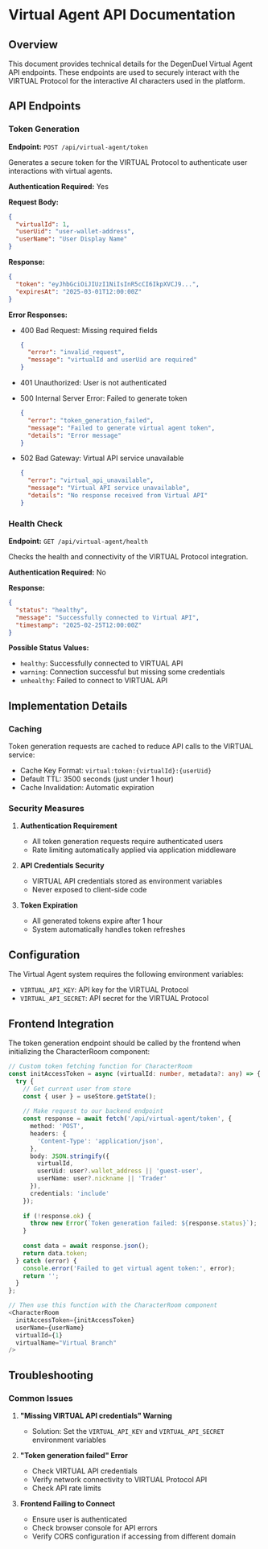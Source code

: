 # Virtual Agent API Documentation

## Overview

This document provides technical details for the DegenDuel Virtual Agent API endpoints. These endpoints are used to securely interact with the VIRTUAL Protocol for the interactive AI characters used in the platform.

## API Endpoints

### Token Generation

**Endpoint:** `POST /api/virtual-agent/token`

Generates a secure token for the VIRTUAL Protocol to authenticate user interactions with virtual agents.

**Authentication Required:** Yes

**Request Body:**
```json
{
  "virtualId": 1,
  "userUid": "user-wallet-address",
  "userName": "User Display Name"
}
```

**Response:**
```json
{
  "token": "eyJhbGciOiJIUzI1NiIsInR5cCI6IkpXVCJ9...",
  "expiresAt": "2025-03-01T12:00:00Z"
}
```

**Error Responses:**

- 400 Bad Request: Missing required fields
  ```json
  {
    "error": "invalid_request",
    "message": "virtualId and userUid are required"
  }
  ```

- 401 Unauthorized: User is not authenticated

- 500 Internal Server Error: Failed to generate token
  ```json
  {
    "error": "token_generation_failed",
    "message": "Failed to generate virtual agent token",
    "details": "Error message"
  }
  ```

- 502 Bad Gateway: Virtual API service unavailable
  ```json
  {
    "error": "virtual_api_unavailable",
    "message": "Virtual API service unavailable",
    "details": "No response received from Virtual API"
  }
  ```

### Health Check

**Endpoint:** `GET /api/virtual-agent/health`

Checks the health and connectivity of the VIRTUAL Protocol integration.

**Authentication Required:** No

**Response:**
```json
{
  "status": "healthy",
  "message": "Successfully connected to Virtual API",
  "timestamp": "2025-02-25T12:00:00Z"
}
```

**Possible Status Values:**
- `healthy`: Successfully connected to VIRTUAL API
- `warning`: Connection successful but missing some credentials
- `unhealthy`: Failed to connect to VIRTUAL API

## Implementation Details

### Caching

Token generation requests are cached to reduce API calls to the VIRTUAL service:

- Cache Key Format: `virtual:token:{virtualId}:{userUid}`
- Default TTL: 3500 seconds (just under 1 hour)
- Cache Invalidation: Automatic expiration

### Security Measures

1. **Authentication Requirement**
   - All token generation requests require authenticated users
   - Rate limiting automatically applied via application middleware

2. **API Credentials Security**
   - VIRTUAL API credentials stored as environment variables
   - Never exposed to client-side code

3. **Token Expiration**
   - All generated tokens expire after 1 hour
   - System automatically handles token refreshes

## Configuration

The Virtual Agent system requires the following environment variables:

- `VIRTUAL_API_KEY`: API key for the VIRTUAL Protocol
- `VIRTUAL_API_SECRET`: API secret for the VIRTUAL Protocol

## Frontend Integration

The token generation endpoint should be called by the frontend when initializing the CharacterRoom component:

```typescript
// Custom token fetching function for CharacterRoom
const initAccessToken = async (virtualId: number, metadata?: any) => {
  try {
    // Get current user from store
    const { user } = useStore.getState();
    
    // Make request to our backend endpoint
    const response = await fetch('/api/virtual-agent/token', {
      method: 'POST',
      headers: {
        'Content-Type': 'application/json',
      },
      body: JSON.stringify({
        virtualId,
        userUid: user?.wallet_address || 'guest-user',
        userName: user?.nickname || 'Trader'
      }),
      credentials: 'include'
    });
    
    if (!response.ok) {
      throw new Error(`Token generation failed: ${response.status}`);
    }
    
    const data = await response.json();
    return data.token;
  } catch (error) {
    console.error('Failed to get virtual agent token:', error);
    return '';
  }
};

// Then use this function with the CharacterRoom component
<CharacterRoom
  initAccessToken={initAccessToken}
  userName={userName}
  virtualId={1}
  virtualName="Virtual Branch"
/>
```

## Troubleshooting

### Common Issues

1. **"Missing VIRTUAL API credentials" Warning**
   - Solution: Set the `VIRTUAL_API_KEY` and `VIRTUAL_API_SECRET` environment variables

2. **"Token generation failed" Error**
   - Check VIRTUAL API credentials
   - Verify network connectivity to VIRTUAL Protocol API
   - Check API rate limits

3. **Frontend Failing to Connect**
   - Ensure user is authenticated
   - Check browser console for API errors
   - Verify CORS configuration if accessing from different domain
